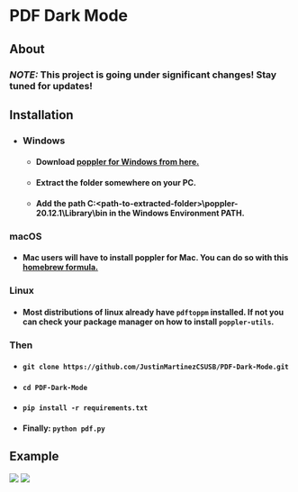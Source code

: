 # PDF Dark Mode

## About 

### _*NOTE:*_ This project is going under significant changes! Stay tuned for updates!


## Installation 
* ### Windows
    - #### Download [poppler for Windows from here.](https://github.com/oschwartz10612/poppler-windows/releases/tag/v20.12.1-data)
    - #### Extract the folder somewhere on your PC. 
    - #### Add the path C:\<path-to-extracted-folder>\poppler-20.12.1\Library\bin in the Windows Environment PATH. 

### macOS
* #### Mac users will have to install poppler for Mac. You can do so with this [homebrew formula.](https://formulae.brew.sh/formula/poppler)

### Linux
* #### Most distributions of linux already have ```pdftoppm``` installed. If not you can check your package manager on how to install ```poppler-utils```.

### Then
* #### ``` git clone https://github.com/JustinMartinezCSUSB/PDF-Dark-Mode.git ```
* #### ``` cd PDF-Dark-Mode ```
* #### ``` pip install -r requirements.txt ```
* #### Finally: ``` python pdf.py ```

## Example
<img src="examples/example_input.png">
<img src="examples/example_output.png">
